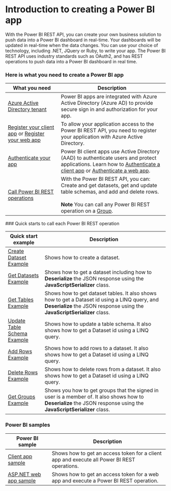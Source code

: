 <properties
   pageTitle="Introduction to creating a Power BI app"
   description="Introduction to creating a Power BI app"
   services="powerbi"
   documentationCenter=""
   authors="dvana"
   manager="mblythe"
   editor=""
   tags=""/>

<tags
   ms.service="powerbi"
   ms.devlang="NA"
   ms.topic="article"
   ms.tgt_pltfrm="NA"
   ms.workload="powerbi"
   ms.date="01/06/2016"
   ms.author="derrickv"/>

# Introduction to creating a Power BI app

With the Power BI REST API, you can create your own business solution to push data into a Power BI dashboard in real-time.  Your dashboards will be updated in real-time when the data changes. You can use your choice of technology, including .NET, JQuery or Ruby, to write your app. The Power BI REST API uses industry standards such as OAuth2, and has REST operations to push data into a Power BI dashboard in real time.

### Here is what you need to create a Power BI app

|What you need | Description |
|---|---|
| [Azure Active Directory tenant](powerbi-developer-create-an-azure-active-directory-tenant.md) | Power BI apps are integrated with  Azure Active Directory (Azure AD) to provide secure sign in and authorization for your app.|
|[Register your client app](powerbi-developer-register-a-client-app.md) or [Register your web app](powerbi-developer-register-a-web-app.md) | To allow your application access to the Power BI REST API, you need to register your application with Azure Active Directory.|
|[Authenticate your app](powerbi-developer-authenticate-to-power-bi-service.md)  | Power BI client apps use Active Directory (AAD) to authenticate users and protect applications. Learn how to [Authenticate a client app](powerbi-developer-authenticate-a-client-app.md) or [Authenticate a web app](powerbi-developer-authenticate-a-web-app.md).|
|[Call Power BI REST operations](powerbi-developer-rest-api-reference.md)  | With the Power BI REST API, you can: Create and get datasets, get and update table schemas, and add and delete rows. <br/><br/> **Note** You can call any Power BI REST operation on a [Group](https://msdn.microsoft.com/en-us/library/mt243842.aspx).|

<a name="QuickStarts"/>
### Quick starts to call each Power BI REST operation

|Quick start example | Description |
|---|---|
|[Create Dataset Example](https://msdn.microsoft.com/en-us/library/mt203562.aspx#example) | Shows how to create a dataset.  |
|[Get Datasets Example](https://msdn.microsoft.com/en-us/library/mt203567.aspx#example)  | Shows how to get a dataset including how to **Deserialize** the JSON response using the **JavaScriptSerializer** class.|
|[Get Tables Example](https://msdn.microsoft.com/en-us/library/mt203556.aspx#example)  | Shows how to get dataset tables. It also shows how to get a Dataset id using a LINQ query, and **Deserialize** the JSON response using the **JavaScriptSerializer** class. |
|[Update Table Schema Example](https://msdn.microsoft.com/en-us/library/mt203560.aspx#example) | Shows how to update a table schema. It also shows how to get a Dataset id using a LINQ query.|
|[Add Rows Example](https://msdn.microsoft.com/en-us/library/mt203561.aspx#example) | Shows how to add rows to a dataset.  It also shows how to get a Dataset id using a LINQ query.|
|[Delete Rows Example](https://msdn.microsoft.com/en-us/library/mt238041.aspx#example) | Shows how to delete rows from a dataset.  It also shows how to get a Dataset id using a LINQ query. |
|[Get Groups Example](https://msdn.microsoft.com/en-us/library/mt243842.aspx#example) | Shows you how to get groups that the signed in user is a member of. It also shows how to **Deserialize** the JSON response using the **JavaScriptSerializer** class.|

### Power BI samples
|Power BI sample| Description |
|---|---|
|[Client app sample](https://msdn.microsoft.com/en-US/library/mt186159.aspx) | Shows how to get an access token for a client app and execute all Power BI REST operations.|
|[ASP.NET web app sample](https://msdn.microsoft.com/en-us/library/mt186158.aspx) | Shows how to get an access token for a web app and execute a Power BI REST operation.|
